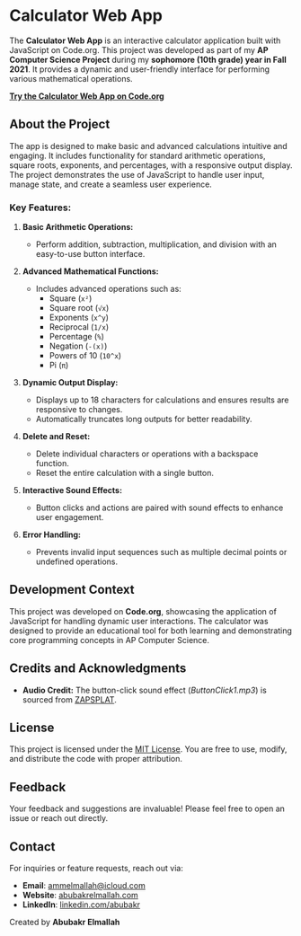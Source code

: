 # Calculator Web App

The **Calculator Web App** is an interactive calculator application built with JavaScript on Code.org. This project was developed as part of my **AP Computer Science Project** during my **sophomore (10th grade) year in Fall 2021**. It provides a dynamic and user-friendly interface for performing various mathematical operations.

**[Try the Calculator Web App on Code.org](https://studio.code.org/projects/applab/3WR9OYo6Ec9k-4s11Py6MJgsYf2YXyuzsq3icY61NWg)**

## About the Project

The app is designed to make basic and advanced calculations intuitive and engaging. It includes functionality for standard arithmetic operations, square roots, exponents, and percentages, with a responsive output display. The project demonstrates the use of JavaScript to handle user input, manage state, and create a seamless user experience.

### Key Features:
1. **Basic Arithmetic Operations:**
   - Perform addition, subtraction, multiplication, and division with an easy-to-use button interface.
   
2. **Advanced Mathematical Functions:**
   - Includes advanced operations such as:
     - Square (`x²`)
     - Square root (`√x`)
     - Exponents (`x^y`)
     - Reciprocal (`1/x`)
     - Percentage (`%`)
     - Negation (`-(x)`)
     - Powers of 10 (`10^x`)
     - Pi (`π`)

3. **Dynamic Output Display:**
   - Displays up to 18 characters for calculations and ensures results are responsive to changes.
   - Automatically truncates long outputs for better readability.

4. **Delete and Reset:**
   - Delete individual characters or operations with a backspace function.
   - Reset the entire calculation with a single button.

5. **Interactive Sound Effects:**
   - Button clicks and actions are paired with sound effects to enhance user engagement.

6. **Error Handling:**
   - Prevents invalid input sequences such as multiple decimal points or undefined operations.

## Development Context

This project was developed on **Code.org**, showcasing the application of JavaScript for handling dynamic user interactions. The calculator was designed to provide an educational tool for both learning and demonstrating core programming concepts in AP Computer Science.

## Credits and Acknowledgments

- **Audio Credit:** The button-click sound effect (*ButtonClick1.mp3*) is sourced from [ZAPSPLAT](https://www.zapsplat.com/sound-effect-category/button-clicks/).

## License

This project is licensed under the [MIT License](LICENSE). You are free to use, modify, and distribute the code with proper attribution.

## Feedback

Your feedback and suggestions are invaluable! Please feel free to open an issue or reach out directly.

## Contact

For inquiries or feature requests, reach out via:
- **Email**: ammelmallah@icloud.com
- **Website**: [abubakrelmallah.com](https://abubakrelmallah.com/)
- **LinkedIn**: [linkedin.com/abubakr](https://www.linkedin.com/in/abubakr-elmallah-416a0b273/)

Created by **Abubakr Elmallah**
